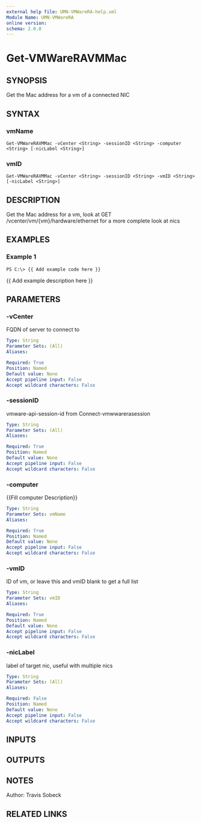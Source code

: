 ```yaml
---
external help file: UMN-VMWareRA-help.xml
Module Name: UMN-VMWareRA
online version: 
schema: 2.0.0
---
```


# Get-VMWareRAVMMac

## SYNOPSIS
Get the Mac address for a vm of a connected NIC

## SYNTAX

### vmName
```
Get-VMWareRAVMMac -vCenter <String> -sessionID <String> -computer <String> [-nicLabel <String>]
```

### vmID
```
Get-VMWareRAVMMac -vCenter <String> -sessionID <String> -vmID <String> [-nicLabel <String>]
```

## DESCRIPTION
Get the Mac address for a vm, look at  GET /vcenter/vm/{vm}/hardware/ethernet for a more complete look at nics

## EXAMPLES

### Example 1
```
PS C:\> {{ Add example code here }}
```

{{ Add example description here }}

## PARAMETERS

### -vCenter
FQDN of server to connect to

```yaml
Type: String
Parameter Sets: (All)
Aliases: 

Required: True
Position: Named
Default value: None
Accept pipeline input: False
Accept wildcard characters: False
```

### -sessionID
vmware-api-session-id from Connect-vmwwarerasession

```yaml
Type: String
Parameter Sets: (All)
Aliases: 

Required: True
Position: Named
Default value: None
Accept pipeline input: False
Accept wildcard characters: False
```

### -computer
{{Fill computer Description}}

```yaml
Type: String
Parameter Sets: vmName
Aliases: 

Required: True
Position: Named
Default value: None
Accept pipeline input: False
Accept wildcard characters: False
```

### -vmID
ID of vm, or leave this and vmID blank to get a full list

```yaml
Type: String
Parameter Sets: vmID
Aliases: 

Required: True
Position: Named
Default value: None
Accept pipeline input: False
Accept wildcard characters: False
```

### -nicLabel
label of target nic, useful with multiple nics

```yaml
Type: String
Parameter Sets: (All)
Aliases: 

Required: False
Position: Named
Default value: None
Accept pipeline input: False
Accept wildcard characters: False
```

## INPUTS

## OUTPUTS

## NOTES
Author: Travis Sobeck

## RELATED LINKS

